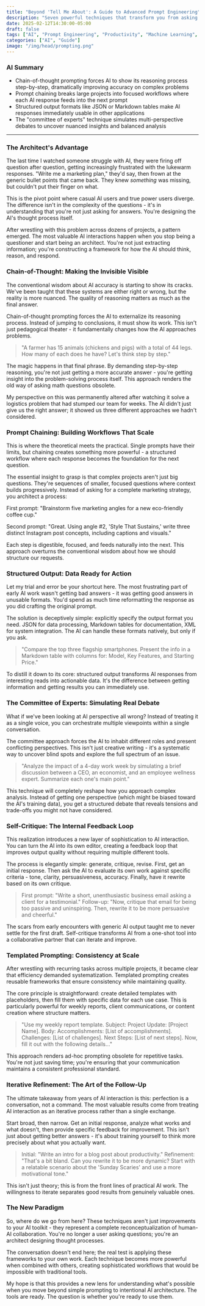 ```yaml
---
title: "Beyond 'Tell Me About': A Guide to Advanced Prompt Engineering"
description: "Seven powerful techniques that transform you from asking simple questions to architecting sophisticated AI responses that deliver genuine value."
date: 2025-02-12T14:30:00-05:00
draft: false
tags: ["AI", "Prompt Engineering", "Productivity", "Machine Learning", "Workflow"]
categories: ["AI", "Guide"]
image: "/img/head/prompting.png"
---
```


### AI Summary

- Chain-of-thought prompting forces AI to show its reasoning process step-by-step, dramatically improving accuracy on complex problems
- Prompt chaining breaks large projects into focused workflows where each AI response feeds into the next prompt
- Structured output formats like JSON or Markdown tables make AI responses immediately usable in other applications
- The "committee of experts" technique simulates multi-perspective debates to uncover nuanced insights and balanced analysis

---

### The Architect's Advantage

The last time I watched someone struggle with AI, they were firing off question after question, getting increasingly frustrated with the lukewarm responses. "Write me a marketing plan," they'd say, then frown at the generic bullet points that came back. They knew *something* was missing, but couldn't put their finger on what.

This is the pivot point where casual AI users and true power users diverge. The difference isn't in the complexity of the questions - it's in understanding that you're not just asking for answers. You're designing the AI's thought process itself.

After wrestling with this problem across dozens of projects, a pattern emerged. The most valuable AI interactions happen when you stop being a questioner and start being an architect. You're not just extracting information; you're constructing a framework for how the AI should think, reason, and respond.

### Chain-of-Thought: Making the Invisible Visible

The conventional wisdom about AI accuracy is starting to show its cracks. We've been taught that these systems are either right or wrong, but the reality is more nuanced. The quality of reasoning matters as much as the final answer.

Chain-of-thought prompting forces the AI to externalize its reasoning process. Instead of jumping to conclusions, it must show its work. This isn't just pedagogical theater - it fundamentally changes how the AI approaches problems.

> "A farmer has 15 animals (chickens and pigs) with a total of 44 legs. How many of each does he have? Let's think step by step."

The magic happens in that final phrase. By demanding step-by-step reasoning, you're not just getting a more accurate answer - you're getting insight into the problem-solving process itself. This approach renders the old way of asking math questions obsolete.

My perspective on this was permanently altered after watching it solve a logistics problem that had stumped our team for weeks. The AI didn't just give us the right answer; it showed us three different approaches we hadn't considered.

### Prompt Chaining: Building Workflows That Scale

This is where the theoretical meets the practical. Single prompts have their limits, but chaining creates something more powerful - a structured workflow where each response becomes the foundation for the next question.

The essential insight to grasp is that complex projects aren't just big questions. They're sequences of smaller, focused questions where context builds progressively. Instead of asking for a complete marketing strategy, you architect a process:

First prompt: "Brainstorm five marketing angles for a new eco-friendly coffee cup."

Second prompt: "Great. Using angle #2, 'Style That Sustains,' write three distinct Instagram post concepts, including captions and visuals."

Each step is digestible, focused, and feeds naturally into the next. This approach overturns the conventional wisdom about how we should structure our requests.

### Structured Output: Data Ready for Action

Let my trial and error be your shortcut here. The most frustrating part of early AI work wasn't getting bad answers - it was getting good answers in unusable formats. You'd spend as much time reformatting the response as you did crafting the original prompt.

The solution is deceptively simple: explicitly specify the output format you need. JSON for data processing, Markdown tables for documentation, XML for system integration. The AI can handle these formats natively, but only if you ask.

> "Compare the top three flagship smartphones. Present the info in a Markdown table with columns for: Model, Key Features, and Starting Price."

To distill it down to its core: structured output transforms AI responses from interesting reads into actionable data. It's the difference between getting information and getting results you can immediately use.

### The Committee of Experts: Simulating Real Debate

What if we've been looking at AI perspective all wrong? Instead of treating it as a single voice, you can orchestrate multiple viewpoints within a single conversation.

The committee approach forces the AI to inhabit different roles and present conflicting perspectives. This isn't just creative writing - it's a systematic way to uncover blind spots and explore the full spectrum of an issue.

> "Analyze the impact of a 4-day work week by simulating a brief discussion between a CEO, an economist, and an employee wellness expert. Summarize each one's main point."

This technique will completely reshape how you approach complex analysis. Instead of getting one perspective (which might be biased toward the AI's training data), you get a structured debate that reveals tensions and trade-offs you might not have considered.

### Self-Critique: The Internal Feedback Loop

This realization introduces a new layer of sophistication to AI interaction. You can turn the AI into its own editor, creating a feedback loop that improves output quality without requiring multiple different tools.

The process is elegantly simple: generate, critique, revise. First, get an initial response. Then ask the AI to evaluate its own work against specific criteria - tone, clarity, persuasiveness, accuracy. Finally, have it rewrite based on its own critique.

> First prompt: "Write a short, unenthusiastic business email asking a client for a testimonial."
> Follow-up: "Now, critique that email for being too passive and uninspiring. Then, rewrite it to be more persuasive and cheerful."

The scars from early encounters with generic AI output taught me to never settle for the first draft. Self-critique transforms AI from a one-shot tool into a collaborative partner that can iterate and improve.

### Templated Prompting: Consistency at Scale

After wrestling with recurring tasks across multiple projects, it became clear that efficiency demanded systematization. Templated prompting creates reusable frameworks that ensure consistency while maintaining quality.

The core principle is straightforward: create detailed templates with placeholders, then fill them with specific data for each use case. This is particularly powerful for weekly reports, client communications, or content creation where structure matters.

> "Use my weekly report template. Subject: Project Update: [Project Name]. Body: Accomplishments: [List of accomplishments]. Challenges: [List of challenges]. Next Steps: [List of next steps]. Now, fill it out with the following details..."

This approach renders ad-hoc prompting obsolete for repetitive tasks. You're not just saving time; you're ensuring that your communication maintains a consistent professional standard.

### Iterative Refinement: The Art of the Follow-Up

The ultimate takeaway from years of AI interaction is this: perfection is a conversation, not a command. The most valuable results come from treating AI interaction as an iterative process rather than a single exchange.

Start broad, then narrow. Get an initial response, analyze what works and what doesn't, then provide specific feedback for improvement. This isn't just about getting better answers - it's about training yourself to think more precisely about what you actually want.

> Initial: "Write an intro for a blog post about productivity."
> Refinement: "That's a bit bland. Can you rewrite it to be more dynamic? Start with a relatable scenario about the 'Sunday Scaries' and use a more motivational tone."

This isn't just theory; this is from the front lines of practical AI work. The willingness to iterate separates good results from genuinely valuable ones.

### The New Paradigm

So, where do we go from here? These techniques aren't just improvements to your AI toolkit - they represent a complete reconceptualization of human-AI collaboration. You're no longer a user asking questions; you're an architect designing thought processes.

The conversation doesn't end here; the real test is applying these frameworks to your own work. Each technique becomes more powerful when combined with others, creating sophisticated workflows that would be impossible with traditional tools.

My hope is that this provides a new lens for understanding what's possible when you move beyond simple prompting to intentional AI architecture. The tools are ready. The question is whether you're ready to use them.
